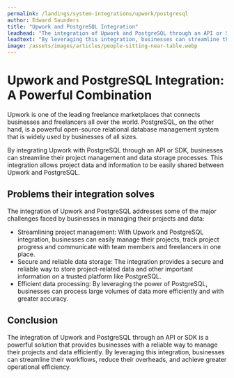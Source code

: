 ```yaml
---
permalink: /landings/system-integrations/upwork/postgresql
author: Edward Saunders
title: "Upwork and PostgreSQL Integration"
leadhead: "The integration of Upwork and PostgreSQL through an API or SDK is a powerful solution that provides businesses with a reliable way to manage their projects and data efficiently"
leadtext: "By leveraging this integration, businesses can streamline their workflows, reduce their overheads, and achieve greater operational efficiency."
image: /assets/images/articles/people-sitting-near-table.webp
---
```

<div class="arttext">    <h1>Upwork and PostgreSQL Integration: A Powerful Combination</h1>
    <p>Upwork is one of the leading freelance marketplaces that connects businesses and freelancers all over the world. PostgreSQL, on the other hand, is a powerful open-source relational database management system that is widely used by businesses of all sizes.</p>
    <p>By integrating Upwork with PostgreSQL through an API or SDK, businesses can streamline their project management and data storage processes. This integration allows project data and information to be easily shared between Upwork and PostgreSQL.</p>
    <h2>Problems their integration solves</h2>
    <p>The integration of Upwork and PostgreSQL addresses some of the major challenges faced by businesses in managing their projects and data:</p>
    <ul>
      <li>Streamlining project management: With Upwork and PostgreSQL integration, businesses can easily manage their projects, track project progress and communicate with team members and freelancers in one place.</li>
      <li>Secure and reliable data storage: The integration provides a secure and reliable way to store project-related data and other important information on a trusted platform like PostgreSQL.</li>
      <li>Efficient data processing: By leveraging the power of PostgreSQL, businesses can process large volumes of data more efficiently and with greater accuracy.</li>
    </ul>
    <h2>Conclusion</h2>
    <p>The integration of Upwork and PostgreSQL through an API or SDK is a powerful solution that provides businesses with a reliable way to manage their projects and data efficiently. By leveraging this integration, businesses can streamline their workflows, reduce their overheads, and achieve greater operational efficiency. </p>
</div>